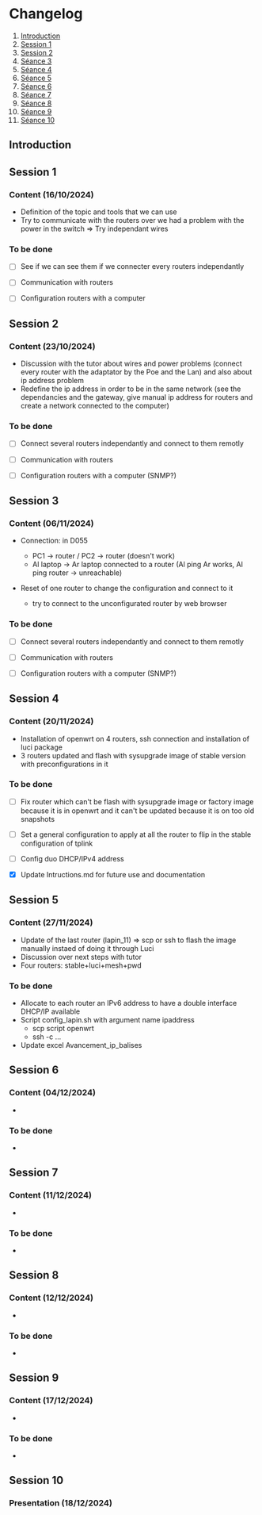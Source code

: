 # Changelog 

1. [Introduction](#introduction)
2. [Session 1](#session-1)
3. [Session 2](#session-2)
4. [Séance 3](#session-3)
5. [Séance 4](#session-4)
6. [Séance 5](#session-5)
7. [Séance 6](#session-6)
8. [Séance 7](#session-7)
9. [Séance 8](#session-8)
10. [Séance 9](#session-9)
11. [Séance 10](#session-10)

## Introduction


## Session 1

### Content (16/10/2024)

* Definition of the topic and tools that we can use
* Try to communicate with the routers over we had a problem with the power in the switch => Try independant wires

### To be done

- [ ] See if we can see them if we connecter every routers independantly
- [ ] Communication with routers 
- [ ] Configuration routers with a computer



## Session 2

### Content (23/10/2024)

* Discussion with the tutor about wires and power problems (connect every router with the adaptator by the Poe and the Lan) and also about ip address problem
* Redefine the ip address in order to be in the same network (see the dependancies and the gateway, give manual ip address for routers and create a network connected to the computer)

### To be done

- [ ] Connect several routers independantly and connect to them remotly
- [ ] Communication with routers
- [ ] Configuration routers with a computer (SNMP?)


## Session 3

### Content (06/11/2024)

* Connection: in D055
  - PC1 -> router / PC2 -> router (doesn't work)
  - Al laptop -> Ar laptop connected to a router (Al ping Ar works, Al ping router -> unreachable)
  
* Reset of one router to change the configuration and connect to it
  - try to connect to the unconfigurated router by web browser

### To be done

- [ ] Connect several routers independantly and connect to them remotly
- [ ] Communication with routers
- [ ] Configuration routers with a computer (SNMP?)


## Session 4

### Content (20/11/2024)

* Installation of openwrt on 4 routers, ssh connection and installation of luci package 
* 3 routers updated and flash with sysupgrade image of stable version with preconfigurations in it


### To be done

- [ ] Fix router which can't be flash with sysupgrade image or factory image because it is in openwrt and it can't be updated because it is on too old snapshots
- [ ] Set a general configuration to apply at all the router to flip in the stable configuration of tplink
- [ ] Config duo DHCP/IPv4 address
- [x] Update Intructions.md for future use and documentation


## Session 5

### Content (27/11/2024)

* Update of the last router (lapin_11) => scp or ssh to flash the image manually instaed of doing it through Luci
* Discussion over next steps with tutor
* Four routers: stable+luci+mesh+pwd

### To be done

* Allocate to each router an IPv6 address to have a double interface DHCP/IP available
* Script config_lapin.sh with argument name ipaddress
  - scp script openwrt
  - ssh -c ...
* Update excel Avancement_ip_balises
  

## Session 6

### Content (04/12/2024)

* 

### To be done

* 


## Session 7

### Content (11/12/2024)

* 

### To be done

* 


## Session 8

### Content (12/12/2024)

* 

### To be done

* 


## Session 9

### Content (17/12/2024)

* 

### To be done

* 




## Session 10

### Presentation (18/12/2024)
